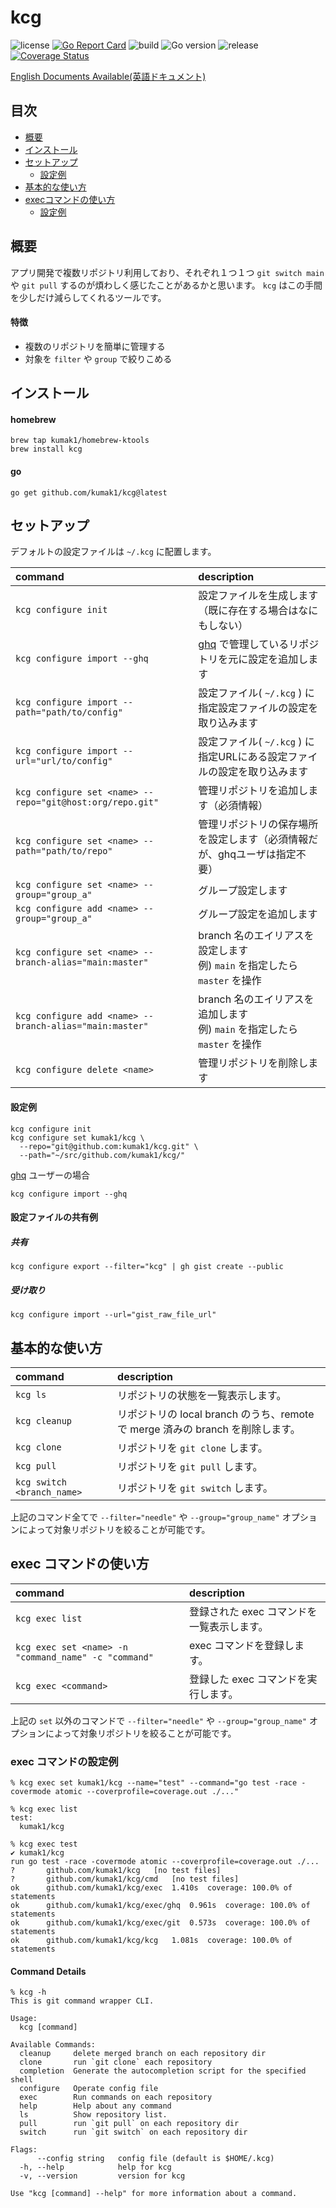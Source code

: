 # kcg

![license](https://img.shields.io/github/license/kumak1/kcg)
[![Go Report Card](https://goreportcard.com/badge/github.com/kumak1/kcg)](https://goreportcard.com/report/github.com/kumak1/kcg)
![build](https://img.shields.io/github/actions/workflow/status/kumak1/kcg/release.yml)
![Go version](https://img.shields.io/github/go-mod/go-version/kumak1/kcg)
![release](https://img.shields.io/github/v/release/kumak1/kcg)
[![Coverage Status](https://coveralls.io/repos/github/kumak1/kcg/badge.svg)](https://coveralls.io/github/kumak1/kcg)

[English Documents Available(英語ドキュメント)](README.md)

## 目次

- [概要](#概要)
- [インストール](#インストール)
- [セットアップ](#セットアップ)
  - [設定例](#設定例)
- [基本的な使い方](#基本的な使い方)
- [execコマンドの使い方](#exec-コマンドの使い方)
  - [設定例](#exec-コマンドの設定例)

## 概要

アプリ開発で複数リポジトリ利用しており、それぞれ１つ１つ `git switch main` や `git pull` するのが煩わしく感じたことがあるかと思います。 `kcg` はこの手間を少しだけ減らしてくれるツールです。

#### 特徴

- 複数のリポジトリを簡単に管理する
- 対象を `filter` や `group` で絞りこめる

## インストール

#### homebrew

```shell
brew tap kumak1/homebrew-ktools 
brew install kcg
```

#### go

```shell
go get github.com/kumak1/kcg@latest
```

## セットアップ

デフォルトの設定ファイルは `~/.kcg` に配置します。

| command                                                   | description                                                     |
|:----------------------------------------------------------|:----------------------------------------------------------------|
| `kcg configure init`                                      | 設定ファイルを生成します（既に存在する場合はなにもしない）                                   |
| `kcg configure import --ghq`                              | [ghq](https://github.com/x-motemen/ghq) で管理しているリポジトリを元に設定を追加します |
| `kcg configure import --path="path/to/config"`            | 設定ファイル( `~/.kcg` ) に指定設定ファイルの設定を取り込みます                          |
| `kcg configure import --url="url/to/config"`              | 設定ファイル( `~/.kcg` ) に指定URLにある設定ファイルの設定を取り込みます                    |
| `kcg configure set <name> --repo="git@host:org/repo.git"` | 管理リポジトリを追加します（必須情報）                                             |
| `kcg configure set <name> --path="path/to/repo"`          | 管理リポジトリの保存場所を設定します（必須情報だが、ghqユーザは指定不要）                          |
| `kcg configure set <name> --group="group_a"`              | グループ設定します                                                       | 
| `kcg configure add <name> --group="group_a"`              | グループ設定を追加します                                                    | 
| `kcg configure set <name> --branch-alias="main:master"`   | branch 名のエイリアスを設定します<br>例) `main` を指定したら `master` を操作           |
| `kcg configure add <name> --branch-alias="main:master"`   | branch 名のエイリアスを追加します<br>例) `main` を指定したら `master` を操作           |
| `kcg configure delete <name>`                             | 管理リポジトリを削除します                                                   |

#### 設定例

```shell
kcg configure init
kcg configure set kumak1/kcg \
  --repo="git@github.com:kumak1/kcg.git" \
  --path="~/src/github.com/kumak1/kcg/"
```

[ghq](https://github.com/x-motemen/ghq) ユーザーの場合

```shell
kcg configure import --ghq
```

#### 設定ファイルの共有例

##### 共有

```shell
kcg configure export --filter="kcg" | gh gist create --public
```

##### 受け取り

```shell
kcg configure import --url="gist_raw_file_url"
```

## 基本的な使い方

| command                    | description                                               |
|:---------------------------|:----------------------------------------------------------|
| `kcg ls`                   | リポジトリの状態を一覧表示します。                                         |
| `kcg cleanup`              | リポジトリの local branch のうち、remote で merge 済みの branch を削除します。 |
| `kcg clone`                | リポジトリを `git clone` します。                                   |
| `kcg pull`                 | リポジトリを `git pull` します。                                    |
| `kcg switch <branch_name>` | リポジトリを `git switch` します。                                  |

上記のコマンド全てで `--filter="needle"` や `--group="group_name"` オプションによって対象リポジトリを絞ることが可能です。

## exec コマンドの使い方

| command                                              | description              |
|:-----------------------------------------------------|:-------------------------|
| `kcg exec list`                                      | 登録された exec コマンドを一覧表示します。 |
| `kcg exec set <name> -n "command_name" -c "command"` | exec コマンドを登録します。         |
| `kcg exec <command>`                                 | 登録した exec コマンドを実行します。    |

上記の `set` 以外のコマンドで `--filter="needle"` や `--group="group_name"` オプションによって対象リポジトリを絞ることが可能です。

### exec コマンドの設定例

```shell
% kcg exec set kumak1/kcg --name="test" --command="go test -race -covermode atomic --coverprofile=coverage.out ./..."

% kcg exec list
test:
  kumak1/kcg

% kcg exec test
✔ kumak1/kcg
run go test -race -covermode atomic --coverprofile=coverage.out ./...
?   	github.com/kumak1/kcg	[no test files]
?   	github.com/kumak1/kcg/cmd	[no test files]
ok  	github.com/kumak1/kcg/exec	1.410s	coverage: 100.0% of statements
ok  	github.com/kumak1/kcg/exec/ghq	0.961s	coverage: 100.0% of statements
ok  	github.com/kumak1/kcg/exec/git	0.573s	coverage: 100.0% of statements
ok  	github.com/kumak1/kcg/kcg	1.081s	coverage: 100.0% of statements
```

#### Command Details

```shell
% kcg -h
This is git command wrapper CLI.

Usage:
  kcg [command]

Available Commands:
  cleanup     delete merged branch on each repository dir
  clone       run `git clone` each repository
  completion  Generate the autocompletion script for the specified shell
  configure   Operate config file
  exec        Run commands on each repository
  help        Help about any command
  ls          Show repository list.
  pull        run `git pull` on each repository dir
  switch      run `git switch` on each repository dir

Flags:
      --config string   config file (default is $HOME/.kcg)
  -h, --help            help for kcg
  -v, --version         version for kcg

Use "kcg [command] --help" for more information about a command.
```
